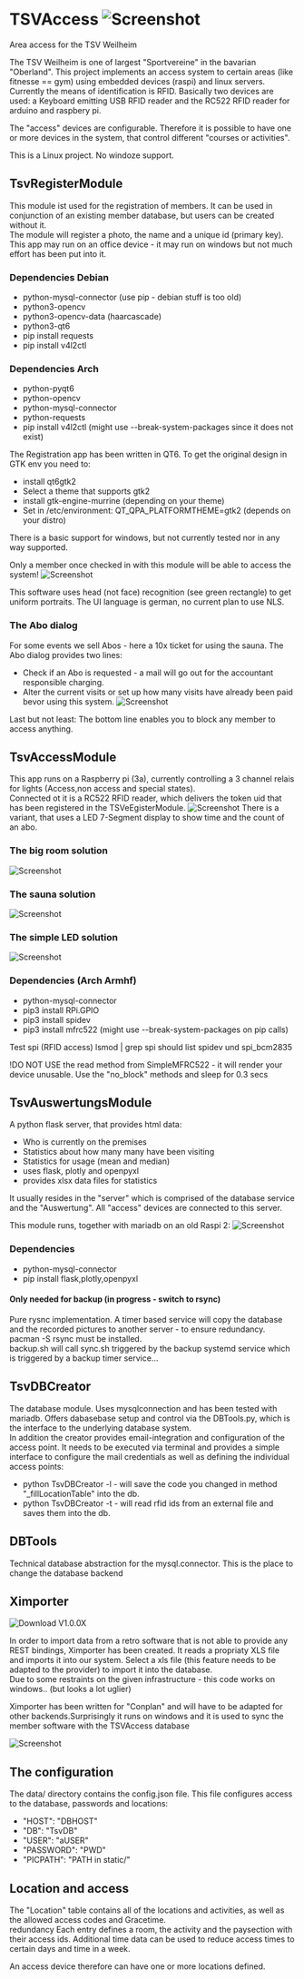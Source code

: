 # TSVAccess  ![Screenshot](https://github.com/kanehekili/TSVAccess/blob/main/src/web/static/tsv_logo_100.png)
Area access for the TSV Weilheim

The TSV Weilheim is one of largest "Sportvereine" in the bavarian "Oberland". This project implements an access system to certain areas (like fitnesse == gym) using embedded devices (raspi) and linux servers. 
Currently the means of identification is RFID. Basically two devices are used: a Keyboard emitting USB RFID reader and the RC522 RFID reader for arduino and raspbery pi.

The "access" devices are configurable. Therefore it is possible to have one or more devices in the system, that control different "courses or activities".

This is a Linux project. No windoze support.

## TsvRegisterModule
This module ist used for the registration of members. It can be used in conjunction of an existing member database, but users can be created without it. <br />
The module will register a photo, the name and a unique id (primary key). This app may run on an office device - it may run on windows but not much effort has been put into it. 

### Dependencies Debian
* python-mysql-connector (use pip - debian stuff is too old)
* python3-opencv
* python3-opencv-data (haarcascade)
* python3-qt6
* pip install requests
* pip install v4l2ctl

### Dependencies Arch
* python-pyqt6
* python-opencv
* python-mysql-connector
* python-requests
* pip install v4l2ctl (might use --break-system-packages since it does not exist)

The Registration app has been written in QT6. To get the original design in GTK env you need to:
* install qt6gtk2
* Select a theme that supports gtk2
* install gtk-engine-murrine (depending on your theme)
* Set in /etc/environment:
  QT_QPA_PLATFORMTHEME=gtk2
(depends on your distro)

There is a basic support for windows, but not currently tested nor in any way supported.

Only a member once checked in with this module will be able to access the system!
![Screenshot](https://github.com/kanehekili/TSVAccess/blob/main/Register.png)

This software uses head (not face) recognition (see green rectangle) to get uniform portraits. The UI language is german, no current plan to use NLS.

### The Abo dialog
For some events we sell Abos - here a 10x ticket for using the sauna. The Abo dialog provides two lines:
* Check if an Abo is requested - a mail will go out for the accountant responsible charging.
* Alter the current visits or set up how many visits have already been paid bevor using this system.
![Screenshot](https://github.com/kanehekili/TSVAccess/blob/main/Abodialog.png)

Last but not least: The bottom line enables you to block any member to access anything. 

## TsvAccessModule
This app runs on a Raspberry pi (3a), currently controlling a 3 channel relais for lights (Access,non access and special states). <br /> Connected ot it is a RC522 RFID reader, which delivers the token uid that has been registered in the TSVeEgisterModule.
![Screenshot](https://github.com/kanehekili/TSVAccess/blob/main/Hardware1.jpg)
There is a variant, that uses a LED 7-Segment display to show time and the count of an abo. 

### The big room solution
![Screenshot](https://github.com/kanehekili/TSVAccess/blob/main/ampel.jpg)

### The sauna solution
![Screenshot](https://github.com/kanehekili/TSVAccess/blob/main/Sauna.jpg)

### The simple LED solution
![Screenshot](https://github.com/kanehekili/TSVAccess/blob/main/SimpleAccess.png)

### Dependencies (Arch Armhf)
* python-mysql-connector
* pip3 install RPi.GPIO
* pip3 install spidev
* pip3 install mfrc522
(might use  --break-system-packages on pip calls)

Test spi (RFID access)
lsmod | grep spi
should list spidev und spi_bcm2835

!DO NOT USE the read method from SimpleMFRC522 - it will render your device unusable.  Use the "no_block" methods and sleep for 0.3 secs


## TsvAuswertungsModule 
A python flask server, that provides html data:
 * Who is currently on the premises
 * Statistics about how many many have been visiting
 * Statistics for usage (mean and median) 
 * uses flask, plotly and openpyxl
 * provides xlsx data files for statistics

It usually resides in the "server" which is comprised of the database service and the "Auswertung". All "access" devices are connected to this server.

This module runs, together with mariadb on an old Raspi 2:
![Screenshot](https://github.com/kanehekili/TSVAccess/blob/main/server.jpg)


### Dependencies
* python-mysql-connector
* pip install flask,plotly,openpyxl


#### Only needed for backup (in progress - switch to rsync)
Pure rysnc implementation.
A timer based service will copy the database and the recorded pictures to another server - to ensure redundancy.  <br />
pacman -S rsync must be installed. <br />
backup.sh will call sync.sh triggered by the backup systemd service which is triggered by a backup timer service... 

## TsvDBCreator
The database module. Uses mysqlconnection and has been tested with mariadb. Offers dabasebase setup and control via the DBTools.py, which is the interface to the underlying database system. <br />
In addition the creator provides email-integration and configuration of the access point.
It needs to be executed via terminal and provides a simple interface to configure the mail credentials as well as defining the individual access points:
* python TsvDBCreator -l - will save the code you changed in method "_fillLocationTable" into the db.
* python TsvDBCreator -t - will read rfid ids from an external file and saves them into the db. 

## DBTools
Technical database abstraction for the mysql.connector. This is the place to change the database backend 

## Ximporter
![Download V1.0.0X](https://github.com/kanehekili/TSVAccess/releases/tag/V.1.0.0X)

In order to import data from a retro software that is not able to provide any REST bindings, Ximporter has been created. It reads a propriaty XLS file and imports it into our system. Select a xls file (this feature needs to be adapted to the provider) to import it into the database.  <br />
Due to some restraints on the given infrastructure - this code works on windows.. (but looks a lot uglier)

Ximporter has been written for "Conplan" and will have to be adapted for other backends.Surprisingly it runs on windows and it is used to sync the member software with the TSVAccess database

![Screenshot](https://github.com/kanehekili/TSVAccess/blob/main/Ximporter.png)


## The configuration
The data/ directory contains the config.json file. This file configures access to the database, passwords and locations:

 * "HOST": "DBHOST"
 * "DB": "TsvDB"
 * "USER": "aUSER"
 * "PASSWORD": "PWD"
 * "PICPATH": "PATH in static/"

## Location and access
The "Location" table contains all of the locations and activities, as well as the allowed access codes and Gracetime. <br /> redundancy
Each entry defines a room, the activity and the paysection with their access ids. Additional time data can be used to reduce access times to certain days and time in a week.

An access device therefore can have one or more locations defined.
